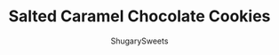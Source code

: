 ---
layout: ../../layouts/MarkdownPostLayout.astro
title: Salted Caramel Chocolate Cookies
author: ShugarySweets
pubDate: 2020-04-03
description: "If you love sweet and salty treats, you&#x27;ll love these Salted Caramel Cookies! Sprinkled with a touch of sea salt and speckled with chocolate morsels, these decadent chocolate cookies are as close to perfect as it gets."
image_url: https://www.shugarysweets.com/wp-content/uploads/2021/02/salted-caramel-chocolate-cookies-facebook.jpg
tags: ["Cookies","American"]
calories: 138
protein: 2
carbohydrates: 16
fats: 8
fiber: 1
ingredients: ["1 cup unsalted butter, softened","1 cup light brown sugar, packed","2 large eggs","2 teaspoon vanilla extract","1 1/2 cups all-purpose flour","1 cup unsweetened cocoa powder","1 1/2 teaspoon baking soda","1/2 tsp kosher salt","2 bags (11 ounce each) dark chocolate chips","24 Rolos or caramels","1 teaspoon sea salt flakes"]
serves: 24
time: "1 hour 26 minutes"
prepTime: "15 minutes"
instructions: ["In a large mixing bowl, beat butter with brown sugar and blend until combined. Add eggs and vanilla extract until well blended, scraping down the sides of the bowl as necessary.","Add flour, cocoa powder, baking soda, and kosher salt to the butter mixture, just until blended. Stir (NOT BEAT) in the chocolate chips.","Chill dough for one hour.","Preheat oven to 350 degrees F. Line a baking sheet with parchment paper, set aside.","Using a 1 Tbsp cookie scoop, roll cookie dough in hands. Stick a rolo or caramel on top and add second ball of dough over the caramel, making sure it's sealed and no part of the caramel is showing.","Place on cookie sheet and repeat with remaining dough. Sprinkle with sea salt before baking.","Bake for 11-13 minutes, cookies will be soft. Allow to cool for 5 minutes on the pan, then remove to wire rack to cool completely.","Store in airtight container at room temperature. ENJOY."]
nutrition: ["138 calories","16 grams carbohydrates","25 milligrams cholesterol","8 grams fat","1 grams fiber","2 grams protein","5 grams saturated fat","119 milligrams sodium","10 grams sugar","0 grams trans fat","2 grams unsaturated fat"]
---
